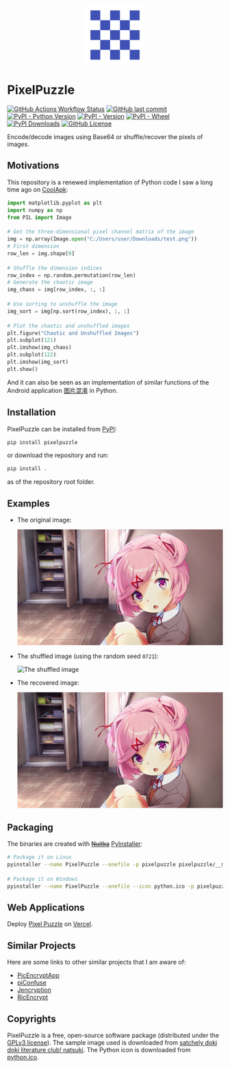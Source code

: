 <p align="center">
    <img alt="logo" src="https://github.com/ZhanZiyuan/PixelPuzzle/raw/main/assets/logo.svg"
        width="138" />
</p>

# PixelPuzzle

[![GitHub Actions Workflow Status](https://github.com/ZhanZiyuan/PixelPuzzle/actions/workflows/python-publish.yml/badge.svg)](https://github.com/ZhanZiyuan/PixelPuzzle/blob/main/.github/workflows/python-publish.yml)
[![GitHub last commit](https://img.shields.io/github/last-commit/ZhanZiyuan/PixelPuzzle)](https://github.com/ZhanZiyuan/PixelPuzzle/commits/main/)
[![PyPI - Python Version](https://img.shields.io/pypi/pyversions/pixelpuzzle)](https://pypi.org/project/pixelpuzzle/)
[![PyPI - Version](https://img.shields.io/pypi/v/pixelpuzzle)](https://pypi.org/project/pixelpuzzle/)
[![PyPI - Wheel](https://img.shields.io/pypi/wheel/pixelpuzzle)](https://pypi.org/project/pixelpuzzle/#files)
[![PyPI Downloads](https://static.pepy.tech/badge/pixelpuzzle/month)](https://pepy.tech/projects/pixelpuzzle)
[![GitHub License](https://img.shields.io/github/license/ZhanZiyuan/PixelPuzzle)](https://github.com/ZhanZiyuan/PixelPuzzle/blob/main/LICENSE)

Encode/decode images using Base64
or shuffle/recover the pixels of images.

## Motivations

This repository is a renewed implementation
of Python code I saw a long time ago on [CoolApk](https://www.coolapk.com/):

```python
import matplotlib.pyplot as plt
import numpy as np
from PIL import Image

# Get the three-dimensional pixel channel matrix of the image
img = np.array(Image.open("C:/Users/user/Downloads/test.png"))
# First dimension
row_len = img.shape[0]

# Shuffle the dimension indices
row_index = np.random.permutation(row_len)
# Generate the chaotic image
img_chaos = img[row_index, :, :]

# Use sorting to unshuffle the image
img_sort = img[np.sort(row_index), :, :]

# Plot the chaotic and unshuffled images
plt.figure("Chaotic and Unshuffled Images")
plt.subplot(121)
plt.imshow(img_chaos)
plt.subplot(122)
plt.imshow(img_sort)
plt.show()
```

And it can also be seen as an implementation
of similar functions of the Android application
[图片混淆](https://www.coolapk.com/feed/27933328?shareKey=N2QxMWY3MTExMDc0NjY0OWQwYWE)
in Python.

## Installation

PixelPuzzle can be installed
from [PyPI](https://pypi.org/project/pixelpuzzle/):

```bash
pip install pixelpuzzle
```

or download the repository and run:

```bash
pip install .
```

as of the repository root folder.

## Examples

- The original image:

    ![The original image](https://github.com/ZhanZiyuan/PixelPuzzle/raw/main/examples/original.png "original")

- The shuffled image (using the random seed `0721`):

    ![The shuffled image](https://github.com/ZhanZiyuan/PixelPuzzle/raw/main/examples/shuffled.png "shuffled")

- The recovered image:

    ![The recovered image](https://github.com/ZhanZiyuan/PixelPuzzle/raw/main/examples/recovered.png "recovered")

## Packaging

The binaries are created with
~~[Nuitka](https://github.com/Nuitka/Nuitka)~~
[PyInstaller](https://github.com/pyinstaller/pyinstaller):

```bash
# Package it on Linux
pyinstaller --name PixelPuzzle --onefile -p pixelpuzzle pixelpuzzle/__main__.py

# Package it on Windows
pyinstaller --name PixelPuzzle --onefile --icon python.ico -p pixelpuzzle pixelpuzzle/__main__.py
```

## Web Applications

Deploy [Pixel Puzzle](https://pixelpuzzle-web.vercel.app/)
on [Vercel](https://github.com/vercel/vercel).

## Similar Projects

Here are some links to other similar projects that I am aware of:

- [PicEncryptApp](https://github.com/goldsudo/PicEncryptApp)
- [piConfuse](https://github.com/Conyrol/piConfuse)
- [Jencryption](https://github.com/Jinnrry/Jencryption)
- [RicEncrypt](https://github.com/NaviHX/ricencrypt)

## Copyrights

PixelPuzzle is a free, open-source software package
(distributed under the [GPLv3 license](./LICENSE)).
The sample image used is downloaded from
[satchely doki doki literature club! natsuki](https://yande.re/post/show/465068).
The Python icon is downloaded from
[python.ico](https://github.com/python/cpython/blob/main/PC/icons/python.ico).

